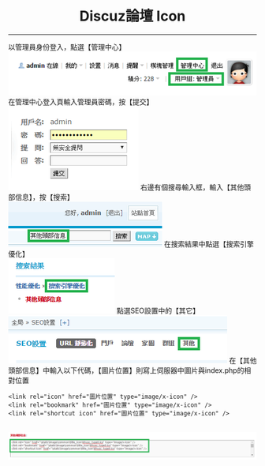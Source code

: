 # **<center>Discuz論壇 Icon**

---

  以管理員身份登入，點選【管理中心】
  <br><img src='../img/app_part1/part1_1.png'>
  在管理中心登入頁輸入管理員密碼，按【提交】
  <br><img src='../img/app_part1/part1_2.png'>
  右邊有個搜尋輸入框，輸入【其他頭部信息】，按【搜索】
  <br><img src='../img/app_part1/part1_3.png'>
  在搜索結果中點選【搜索引擎優化】
  <br><img src='../img/app_part1/part1_4.png'>
  點選SEO設置中的【其它】
  <br><img src='../img/app_part1/part1_5.png'>
  在【其他頭部信息】中輸入以下代碼，【圖片位置】則寫上伺服器中圖片與index.php的相對位置 
  
  ```
  <link rel="icon" href="圖片位置" type="image/x-icon" />
  <link rel="bookmark" href="圖片位置" type="image/x-icon" />
  <link rel="shortcut icon" href="圖片位置" type="image/x-icon" />
  ```
  <br><img src='../img/app_part1/part1_6.png'>





